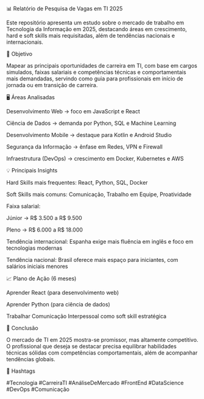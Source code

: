 📊 Relatório de Pesquisa de Vagas em TI 2025

Este repositório apresenta um estudo sobre o mercado de trabalho em Tecnologia da Informação em 2025, destacando áreas em crescimento, hard e soft skills mais requisitadas, além de tendências nacionais e internacionais.

🔎 Objetivo

Mapear as principais oportunidades de carreira em TI, com base em cargos simulados, faixas salariais e competências técnicas e comportamentais mais demandadas, servindo como guia para profissionais em início de jornada ou em transição de carreira.

🖥️ Áreas Analisadas

Desenvolvimento Web → foco em JavaScript e React

Ciência de Dados → demanda por Python, SQL e Machine Learning

Desenvolvimento Mobile → destaque para Kotlin e Android Studio

Segurança da Informação → ênfase em Redes, VPN e Firewall

Infraestrutura (DevOps) → crescimento em Docker, Kubernetes e AWS

💡 Principais Insights

Hard Skills mais frequentes: React, Python, SQL, Docker

Soft Skills mais comuns: Comunicação, Trabalho em Equipe, Proatividade

Faixa salarial:

Júnior → R$ 3.500 a R$ 9.500

Pleno → R$ 6.000 a R$ 18.000

Tendência internacional: Espanha exige mais fluência em inglês e foco em tecnologias modernas

Tendência nacional: Brasil oferece mais espaço para iniciantes, com salários iniciais menores

📈 Plano de Ação (6 meses)

Aprender React (para desenvolvimento web)

Aprender Python (para ciência de dados)

Trabalhar Comunicação Interpessoal como soft skill estratégica

📌 Conclusão

O mercado de TI em 2025 mostra-se promissor, mas altamente competitivo. O profissional que deseja se destacar precisa equilibrar habilidades técnicas sólidas com competências comportamentais, além de acompanhar tendências globais.

🔗 Hashtags

#Tecnologia #CarreiraTI #AnáliseDeMercado #FrontEnd #DataScience #DevOps #Comunicação
